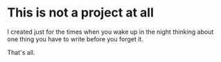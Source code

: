 # This is not a project at all

I created just for the times when you wake up in the night thinking about one thing you have to write before you forget it.

That's all.